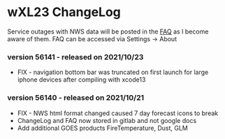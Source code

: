 
# wXL23 ChangeLog

Service outages with NWS data will be posted in the [FAQ](https://gitlab.com/joshua.tee/wxl23/-/blob/master/doc/FAQ.md) as I become aware of them. 
FAQ can be accessed via Settings -> About

### version **56141** - released on 2021/10/23
* FIX - navigation bottom bar was truncated on first launch for large iphone devices after compiling with xcode13

### version **56140** - released on 2021/10/21
* FIX - NWS html format changed caused 7 day forecast icons to break
* ChangeLog and FAQ now stored in gitlab and not google docs
* Add additional GOES products FireTemperature, Dust, GLM

